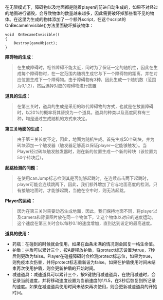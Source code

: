 在无限模式下，障碍物以及地面都是随着player的前进自动生成的，如果不对经过的地图进行销毁，会导致物体的数量越来越多，因此需要破坏掉那些看不见的物体。在这里为生成的物体添加了一个额外script，在这个script的OnBecameInvisible()方法里面破坏掉该物体：
``` Csharp
void  OnBecameInvisible()
{
    Destroy(gameObject);
}
```

**障碍物的生成**：
>在生成障碍时，相邻障碍不能太近，同时为了保证一定的随机性，因此在生成每个障碍物时，在一定范围内随机生成它与下一个障碍物的距离，并在对应位置生成下一个障碍物。由于障碍物有3种，因此生成一个随机数（范围为0,1,2），然后选择对应的障碍物进行放置

**道具的生成：**
>在第三关时，道具的生成是采用的取代障碍物的方式，也就是在放置障碍时，以20%的概率将其替换为一个道具。道具的种类以及高度同样有三种，均是通过生成随机的方式来决定。

**第三关地面的生成：**
>由于第三关长度不定，因此，地面为随机生成。首先生成50个砖块，并为砖块添加一个触发器（触发器足够高以保证player一定能够触发）。当Player经过砖块触发触发器时，则在新的位置生成一个新的砖块（该位置为50个砖块后）。

**起跳检测的问题：**
>在使用canJump标志检测其是否能够起跳时，在连续点击两下起跳时，player可能会连续跳两下，因此，我们额外增加了它与地面高度的检测，只有接触地面时，才能够起跳，当他在空中时，则无法起跳。

**Player的运动：**
>因为在第三关时需要动态生成地面，因此，我们保持地面不同，将player以及camera和背景图片放在同一个物体下，让这个物体以对应的速度运动。这个速度在第三关时会以每秒0.1的速度增加，直到达到设定的最高速度。

**道具的使用：**
+ 药瓶：在碰到的时候就会使用，如果在血条未满的情况则会回复一格生命值。
+ 护盾：护盾可以累计三个，按A键释放护盾，将protect标志设置为true，7秒后则更改为false。Player在碰撞障碍时会检测protect标志位，如果为true，则免疫本次伤害，并将protect标志重新设为false。如果在护盾使用时间未结束再次使用护盾，则会更新护盾的开始时间。
+ 减速道具：减速道具可以累计三个，按S键使用减速道具，在使用减速时，会记录当前速度，并将移动速度设置为当前速度的1/1.5，在3秒后恢复到所记录的速度。如果在减速道具使用时间未结束再次使用，则会更新减速道具的开始时间。